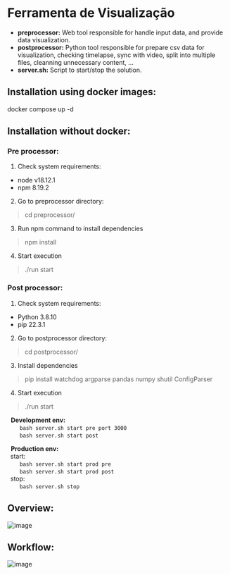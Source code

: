 # Ferramenta de Visualização

- **preprocessor:** Web tool responsible for handle input data, and provide data visualization.
- **postprocessor:** Python tool responsible for prepare csv data for visualization, checking timelapse, sync with video, split into multiple files, cleanning unnecessary content, ...
- **server.sh:** Script to start/stop the solution.

## Installation using docker images:
  docker compose up -d

## Installation without docker:
### Pre processor:
1) Check system requirements:
- node v18.12.1
- npm 8.19.2

2) Go to preprocessor directory:
> cd preprocessor/

3) Run npm command to install dependencies
> npm install

4) Start execution
> ./run start <port>

### Post processor:
1) Check system requirements:
- Python 3.8.10
- pip 22.3.1

2) Go to postprocessor directory:
> cd postprocessor/

3) Install dependencies
> pip install watchdog argparse pandas numpy  shutil ConfigParser

4) Start execution
> ./run start

&nbsp;&nbsp;**Development env:**\
&emsp;&emsp;`bash server.sh start pre port 3000`\
&emsp;&emsp;`bash server.sh start post`

&nbsp;&nbsp;**Production env:**\
&ensp;start:\
&emsp;&emsp;`bash server.sh start prod pre`\
&emsp;&emsp;`bash server.sh start prod post`\
&ensp;stop:\
&emsp;&emsp;`bash server.sh stop`

## Overview:
![image](https://github.com/H-IAAC/viewer_tool/assets/117912051/1f22038c-1ac9-4baf-b62f-24199b02e7e5)

## Workflow:
![image](https://github.com/H-IAAC/viewer_tool/assets/117912051/8c9757e7-24d1-45ee-981a-bb88e9c57bed)



